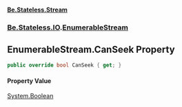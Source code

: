 #### [Be.Stateless.Stream](README.md 'README')
### [Be.Stateless.IO](Be.Stateless.IO.md 'Be.Stateless.IO').[EnumerableStream](EnumerableStream.md 'Be.Stateless.IO.EnumerableStream')

## EnumerableStream.CanSeek Property

```csharp
public override bool CanSeek { get; }
```

#### Property Value
[System.Boolean](https://docs.microsoft.com/en-us/dotnet/api/System.Boolean 'System.Boolean')